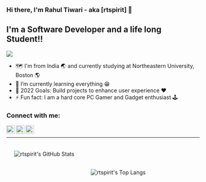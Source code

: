 ### Hi there, I'm Rahul Tiwari - aka [rtspirit] 👋 

## I'm a Software Developer and a life long Student!!

![](https://visitor-badge.glitch.me/badge?page_id=rtspirit.rtspirit)

- :world_map: I'm from India :earth_asia: and currently studying at Northeastern University, Boston :earth_americas:
- 🌱 I’m currently learning everything :grin:
- 🥅 2022 Goals: Build projects to enhance user experience :heart:
- ⚡ Fun fact: I am a hard core PC Gamer and Gadget enthusiast :joystick:

### Connect with me:

[<img align="left" alt="rtspirit | LinkedIn" width="22px" src="https://cdn.jsdelivr.net/npm/simple-icons@v3/icons/linkedin.svg" />][linkedin]
[<img align="left" alt="rtspirit | Instagram" width="22px" src="https://cdn.jsdelivr.net/npm/simple-icons@v3/icons/instagram.svg" />][instagram]
[<img align="left" alt="rtspirit | Email" width="22px" src="https://cdn.jsdelivr.net/npm/simple-icons@v3/icons/gmail.svg" />][email]

<br />

---


 <img align="left" alt="rtspirit's GitHub Stats" style="padding:20px" src="https://github-readme-stats.vercel.app/api?username=rtspirit&show_icons=true&hide_border=true&theme=gruvbox" /><br><br>

<img align="left" alt="rtspirit's Top Langs" style="padding:20px" src="https://github-readme-stats.vercel.app/api/top-langs/?username=rtspirit&layout=compact" /><br><br>


[instagram]: https://instagram.com/rtspirit
[linkedin]: https://www.linkedin.com/in/rtiwari27/
[email]: mailto:rahultiwariofficial2020@gmail.com